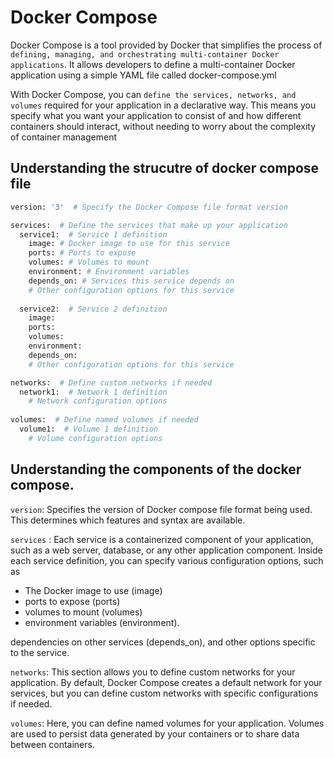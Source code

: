 # Docker Compose

Docker Compose is a tool provided by Docker that simplifies the process of ```defining, managing, and orchestrating multi-container Docker applications```. 
It allows developers to define a multi-container Docker application using a simple YAML file called docker-compose.yml

With Docker Compose, you can ```define the services, networks, and volumes``` required for your application in a declarative way.
This means you specify what you want your application to consist of and how different containers should interact, without needing to worry about the complexity of container management

## Understanding the strucutre of docker compose file
```bash
version: '3'  # Specify the Docker Compose file format version

services:  # Define the services that make up your application
  service1:  # Service 1 definition
    image: # Docker image to use for this service
    ports: # Ports to expose
    volumes: # Volumes to mount
    environment: # Environment variables
    depends_on: # Services this service depends on
    # Other configuration options for this service
  
  service2:  # Service 2 definition
    image: 
    ports: 
    volumes: 
    environment: 
    depends_on: 
    # Other configuration options for this service

networks:  # Define custom networks if needed
  network1:  # Network 1 definition
    # Network configuration options
  
volumes:  # Define named volumes if needed
  volume1:  # Volume 1 definition
    # Volume configuration options
```
## Understanding the components of the docker compose.
```version```: Specifies the version of Docker compose file format being used.
This determines which features and syntax are available.

```services``` : Each service is a containerized component of your application, such as a web server, database,
or any other application component.
Inside each service definition, you can specify various configuration options, such as 
- The Docker image to use (image)
- ports to expose (ports)
- volumes to mount (volumes)
-  environment variables (environment).
  
dependencies on other services (depends_on), and other options specific to the service.

```networks```: This section allows you to define custom networks for your application. By default, Docker Compose creates a default network for your services, 
but you can define custom networks with specific configurations if needed.

```volumes```: Here, you can define named volumes for your application. 
Volumes are used to persist data generated by your containers or to share data between containers.



